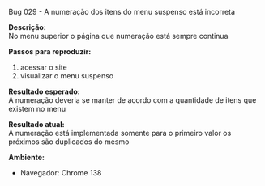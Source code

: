 Bug 029  - A numeração dos itens do menu suspenso está incorreta

**Descrição:**  
No menu superior o página que numeração está sempre continua

**Passos para reproduzir:**  
1. acessar o site
2. visualizar o menu suspenso

**Resultado esperado:**  
A numeração deveria se manter de acordo com a quantidade de itens que existem no menu

**Resultado atual:**  
A numeração está implementada somente para o primeiro valor os próximos são duplicados do mesmo


**Ambiente:**  
- Navegador:  Chrome 138

